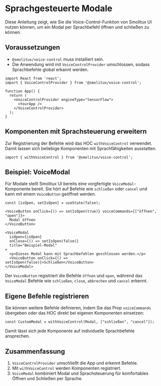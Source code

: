 # Sprachgesteuerte Modale

Diese Anleitung zeigt, wie Sie die Voice-Control-Funktion von Smolitux UI nutzen können, um ein Modal per Sprachbefehl öffnen und schließen zu können.

## Voraussetzungen

- `@smolitux/voice-control` muss installiert sein.
- Die Anwendung wird mit `VoiceControlProvider` umschlossen, sodass Sprachbefehle global erkannt werden.

```tsx
import React from 'react';
import { VoiceControlProvider } from '@smolitux/voice-control';

function App() {
  return (
    <VoiceControlProvider engineType="tensorFlow">
      <YourApp />
    </VoiceControlProvider>
  );
}
```

## Komponenten mit Sprachsteuerung erweitern

Zur Registrierung der Befehle wird das HOC `withVoiceControl` verwendet. Damit lassen sich beliebige Komponenten mit Sprachfähigkeiten ausstatten.

```tsx
import { withVoiceControl } from '@smolitux/voice-control';
```

## Beispiel: VoiceModal

Für Modale stellt Smolitux UI bereits eine vorgfertigte `VoiceModal`-Komponente bereit. Sie hört auf Befehle wie `schließen` oder `cancel` und kann mit einem `VoiceButton` geöffnet werden.

```tsx
const [isOpen, setIsOpen] = useState(false);

<VoiceButton onClick={() => setIsOpen(true)} voiceCommands={["öffnen", "open"]}>
  Modal öffnen
</VoiceButton>

<VoiceModal
  isOpen={isOpen}
  onClose={() => setIsOpen(false)}
  title="Beispiel-Modal"
>
  <p>Dieses Modal kann mit Sprachbefehlen geschlossen werden.</p>
  <VoiceButton onClick={() => setIsOpen(false)}>Schließen</VoiceButton>
</VoiceModal>
```

Der `VoiceButton` registriert die Befehle `öffnen` und `open`, während das `VoiceModal` Befehle wie `schließen`, `close`, `abbrechen` und `cancel` erkennt.

## Eigene Befehle registrieren

Sie können weitere Befehle definieren, indem Sie das Prop `voiceCommands` übergeben oder das HOC direkt bei eigenen Komponenten einsetzen:

```tsx
const CustomModal = withVoiceControl(Modal, ["schließen", "cancel"]);
```

Damit lässt sich jede Komponente auf individuelle Sprachbefehle ansprechen.

## Zusammenfassung

1. `VoiceControlProvider` umschließt die App und erkennt Befehle.
2. Mit `withVoiceControl` werden Komponenten registriert.
3. `VoiceModal` kombiniert Modal und Sprachsteuerung für komfortables Öffnen und Schließen per Sprache.
